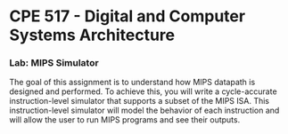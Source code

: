 # CPE 517 - Digital and Computer Systems Architecture
### Lab: MIPS Simulator
The goal of this assignment is to understand how MIPS datapath is designed and performed. To achieve 
this, you will write a cycle-accurate instruction-level simulator that supports a subset of the MIPS 
ISA. This instruction-level simulator will model the behavior of each instruction and will allow the user 
to run MIPS programs and see their outputs. 
